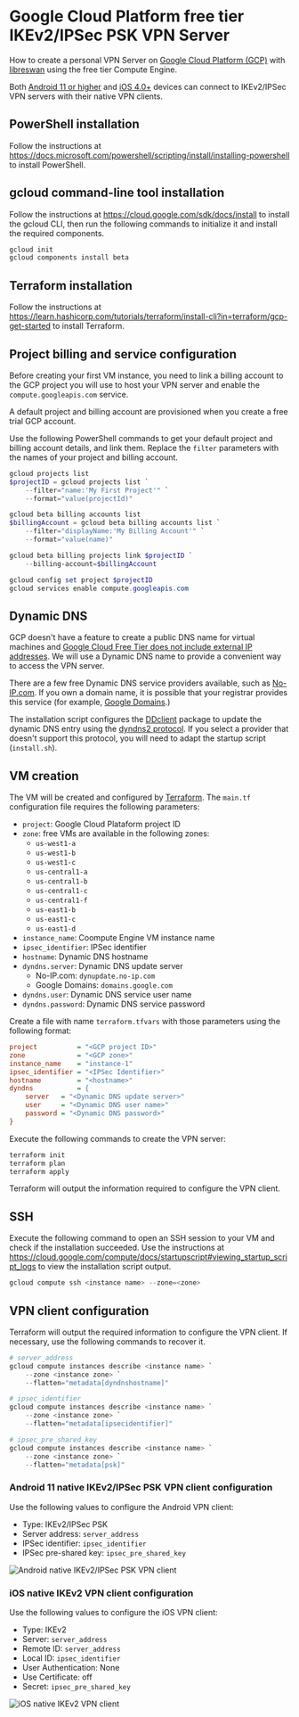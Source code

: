 # Google Cloud Platform free tier IKEv2/IPSec PSK VPN Server

How to create a personal VPN Server on [Google Cloud Platform (GCP)](https://cloud.google.com/free) with [libreswan](https://libreswan.org/wiki/VPN_server_for_remote_clients_using_IKEv2) using the free tier Compute Engine.

Both [Android 11 or higher](https://source.android.com/devices/architecture/modular-system/ipsec) and [iOS 4.0+](https://developer.apple.com/documentation/devicemanagement/vpn/ikev2) devices can connect to IKEv2/IPSec VPN servers with their native VPN clients.

## PowerShell installation

Follow the instructions at <https://docs.microsoft.com/powershell/scripting/install/installing-powershell> to install PowerShell.

## gcloud command-line tool installation

Follow the instructions at <https://cloud.google.com/sdk/docs/install> to install the gcloud CLI, then run the following commands to initialize it and install the required components.

```powershell
gcloud init
gcloud components install beta
```

## Terraform installation

Follow the instructions at <https://learn.hashicorp.com/tutorials/terraform/install-cli?in=terraform/gcp-get-started> to install Terraform.

## Project billing and service configuration

Before creating your first VM instance, you need to link a billing account to the GCP project you will use to host your VPN server and enable the `compute.googleapis.com` service.

A default project and billing account are provisioned when you create a free trial GCP account.

Use the following PowerShell commands to get your default project and billing account details, and link them. Replace the `filter` parameters with the names of your project and billing account.

```powershell
gcloud projects list
$projectID = gcloud projects list `
    --filter="name:'My First Project'" `
    --format="value(projectId)"

gcloud beta billing accounts list
$billingAccount = gcloud beta billing accounts list `
    --filter="displayName:'My Billing Account'" `
    --format="value(name)"

gcloud beta billing projects link $projectID `
    --billing-account=$billingAccount

gcloud config set project $projectID
gcloud services enable compute.googleapis.com
```

## Dynamic DNS

GCP doesn't have a feature to create a public DNS name for virtual machines and [Google Cloud Free Tier does not include external IP addresses](https://cloud.google.com/free/docs/gcp-free-tier#free-tier-usage-limits). We will use a Dynamic DNS name to provide a convenient way to access the VPN server.

There are a few free Dynamic DNS service providers available, such as [No-IP.com](https://www.noip.com/remote-access). If you own a domain name, it is possible that your registrar provides this service (for example, [Google Domains](https://support.google.com/domains/answer/6147083).)

The installation script configures the [DDclient](https://ddclient.net/) package to update the dynamic DNS entry using the [dyndns2 protocol](https://ddclient.net/protocols.html#dyndns2). If you select a provider that doesn't support this protocol, you will need to adapt the startup script (`install.sh`).

## VM creation

The VM will be created and configured by [Terraform](https://www.terraform.io/). The `main.tf` configuration file requires the following parameters:

- `project`: Google Cloud Plataform project ID
- `zone`: free VMs are available in the following zones:
  - `us-west1-a`
  - `us-west1-b`
  - `us-west1-c`
  - `us-central1-a`
  - `us-central1-b`
  - `us-central1-c`
  - `us-central1-f`
  - `us-east1-b`
  - `us-east1-c`
  - `us-east1-d`
- `instance_name`: Coompute Engine VM instance name
- `ipsec_identifier`: IPSec identifier
- `hostname`: Dynamic DNS hostname
- `dyndns.server`: Dynamic DNS update server
  - No-IP.com: `dynupdate.no-ip.com`
  - Google Domains: `domains.google.com`
- `dyndns.user`: Dynamic DNS service user name
- `dyndns.password`: Dynamic DNS service password

Create a file with name `terraform.tfvars` with those parameters using the following format:

```ini
project          = "<GCP project ID>"
zone             = "<GCP zone>"
instance_name    = "instance-1"
ipsec_identifier = "<IPSec Identifier>"
hostname         = "<hostname>"
dyndns           = {
    server   = "<Dynamic DNS update server>"
    user     = "<Dynamic DNS user name>"
    password = "<Dynamic DNS password>"
}
```

Execute the following commands to create the VPN server:

```powershell
terraform init
terraform plan
terraform apply
```

Terraform will output the information required to configure the VPN client.

## SSH

Execute the following command to open an SSH session to your VM and check if the installation succeeded. Use the instructions at <https://cloud.google.com/compute/docs/startupscript#viewing_startup_script_logs> to view the installation script output.

```powershell
gcloud compute ssh <instance name> --zone=<zone>
```

## VPN client configuration

Terraform will output the required information to configure the VPN client. If necessary, use the following commands to recover it.

```powershell
# server_address
gcloud compute instances describe <instance name> `
    --zone <instance zone> `
    --flatten="metadata[dyndnshostname]"

# ipsec_identifier
gcloud compute instances describe <instance name> `
    --zone <instance zone> `
    --flatten="metadata[ipsecidentifier]"

# ipsec_pre_shared_key
gcloud compute instances describe <instance name> `
    --zone <instance zone> `
    --flatten="metadata[psk]"
```

### Android 11 native IKEv2/IPSec PSK VPN client configuration

Use the following values to configure the Android VPN client:

- Type: IKEv2/IPSec PSK
- Server address: `server_address`
- IPSec identifier: `ipsec_identifier`
- IPSec pre-shared key: `ipsec_pre_shared_key`

![Android native IKEv2/IPSec PSK VPN client](vpnandroid.png)

### iOS native IKEv2 VPN client configuration

Use the following values to configure the iOS VPN client:

- Type: IKEv2
- Server: `server_address`
- Remote ID: `server_address`
- Local ID: `ipsec_identifier`
- User Authentication: None
- Use Certificate: off
- Secret: `ipsec_pre_shared_key`

![iOS native IKEv2 VPN client](vpnios.png)
